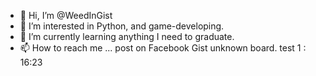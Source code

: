 - 👋 Hi, I’m @WeedInGist
- 👀 I’m interested in Python, and game-developing.
- 🌱 I’m currently learning anything I need to graduate.
- 📫 How to reach me ... post on Facebook Gist unknown board.
test 1 : 16:23
<!---
WeedInGist/WeedInGist is a ✨ special ✨ repository because its `README.md` (this file) appears on your GitHub profile.
You can click the Preview link to take a look at your changes.
--->
